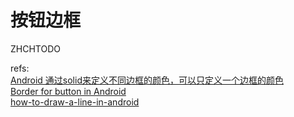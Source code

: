 # 按钮边框

ZHCHTODO


refs:  
[Android 通过solid来定义不同边框的颜色，可以只定义一个边框的颜色][1]  
[Border for button in Android][2]  
[how-to-draw-a-line-in-android][3]

[1]: http://blog.csdn.net/aminfo/article/details/7782253
[2]: http://stackoverflow.com/questions/18955617/border-for-button-in-android
[3]: http://stackoverflow.com/questions/3616676/how-to-draw-a-line-in-android
